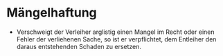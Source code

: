 # Mängelhaftung

- Verschweigt der Verleiher arglistig einen Mangel im Recht oder einen Fehler der verliehenen Sache, so ist er verpflichtet, dem Entleiher den daraus entstehenden Schaden zu ersetzen.

